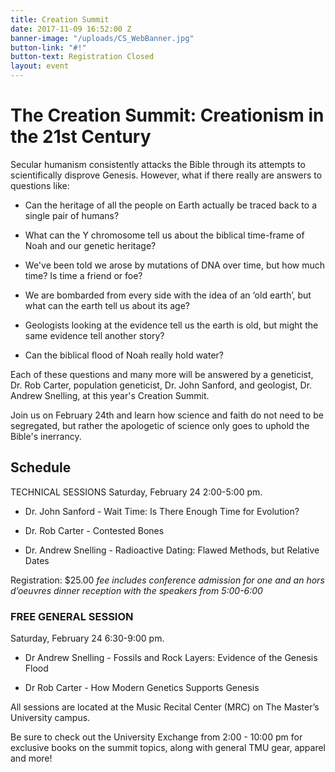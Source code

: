 ```yaml
---
title: Creation Summit
date: 2017-11-09 16:52:00 Z
banner-image: "/uploads/CS_WebBanner.jpg"
button-link: "#!"
button-text: Registration Closed
layout: event
---
```


# The Creation Summit: Creationism in the 21st Century

Secular humanism consistently attacks the Bible through its attempts to scientifically disprove Genesis. However, what if there really are answers to questions like:

* Can the heritage of all the people on Earth actually be traced back to a single pair of humans?

* What can the Y chromosome tell us about the biblical time-frame of Noah and our genetic heritage?

* We've been told we arose by mutations of DNA over time, but how much time? Is time a friend or foe?

* We are bombarded from every side with the idea of an ‘old earth’, but what can the earth tell us about its age?

* Geologists looking at the evidence tell us the earth is old, but might the same evidence tell another story?

* Can the biblical flood of Noah really hold water?

Each of these questions and many more will be answered by a geneticist, Dr. Rob Carter, population geneticist, Dr. John Sanford, and  geologist, Dr. Andrew Snelling, at this year's Creation Summit.

Join us on February 24th and learn how science and faith do not need to be segregated, but rather the apologetic of science only goes to uphold the Bible's inerrancy.

## Schedule

TECHNICAL SESSIONS
Saturday, February 24  2:00-5:00 pm.

* Dr. John Sanford - Wait Time: Is There Enough Time for Evolution?

* Dr. Rob Carter - Contested Bones

* Dr. Andrew Snelling - Radioactive Dating: Flawed Methods, but Relative Dates

Registration: $25.00
*fee includes conference admission for one and an hors d’oeuvres dinner reception with the speakers from 5:00-6:00*

### FREE GENERAL SESSION

Saturday, February 24  6:30-9:00 pm.

* Dr Andrew Snelling - Fossils and Rock Layers: Evidence of the Genesis Flood

* Dr Rob Carter - How Modern Genetics Supports Genesis

All sessions are located at the Music Recital Center (MRC) on The Master’s University campus.

Be sure to check out the University Exchange from 2:00 - 10:00 pm for exclusive books on the summit topics, along with general TMU gear, apparel and more!